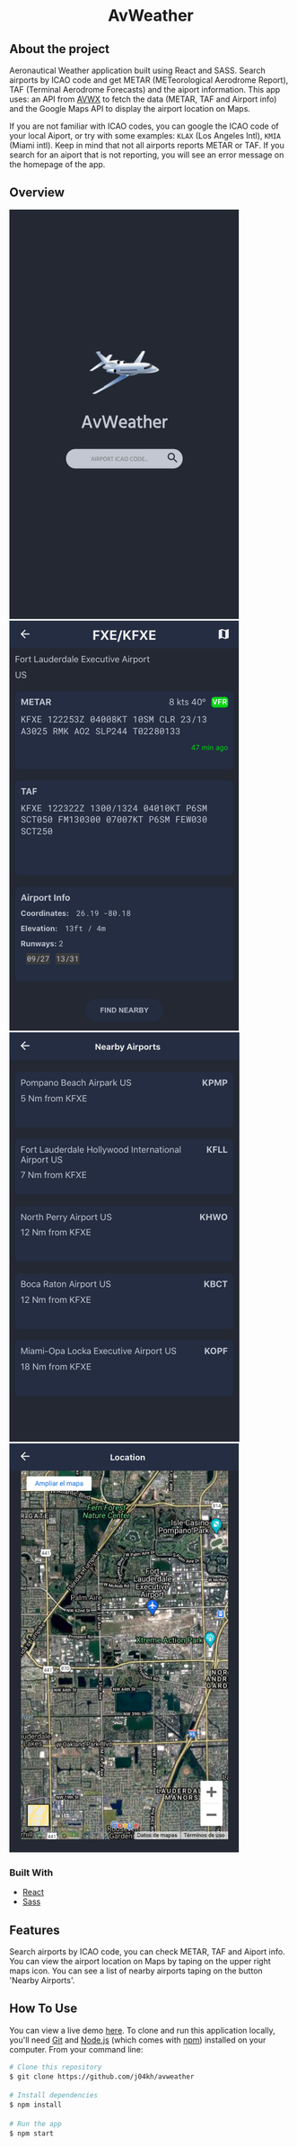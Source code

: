 <h1 align="center">AvWeather</h1>

## About the project

Aeronautical Weather application built using React and SASS. Search airports by ICAO code and get METAR (METeorological Aerodrome Report), TAF (Terminal Aerodrome Forecasts) and the aiport information.
This app uses: an API from [AVWX](https://avwx.docs.apiary.io) to fetch the data (METAR, TAF and Airport info) and the Google Maps API to display the airport location on Maps.

If you are not familiar with ICAO codes, you can google the ICAO code of your local Aiport, or try with some examples: `KLAX` (Los Angeles Intl), `KMIA` (Miami intl). 
Keep in mind that not all airports reports METAR or TAF. If you search for an aiport that is not reporting, you will see an error message on the homepage of the app.

## Overview

![home](src/assets/images/screenshots/home.png?raw=true)
![details](src/assets/images/screenshots/details.png?raw=true)
![nearby](src/assets/images/screenshots/nearby.png?raw=true)
![map](src/assets/images/screenshots/map.png?raw=true)

### Built With

- [React](https://reactjs.org/)
- [Sass](https://sass-lang.com/)

## Features

Search airports by ICAO code, you can check METAR, TAF and Aiport info. 
You can view the airport location on Maps by taping on the upper right maps icon.
You can see a list of nearby airports taping on the button 'Nearby Airports'.

## How To Use
You can view a live demo [here](https://j04kh.github.io/avweather/).
To clone and run this application locally, you'll need [Git](https://git-scm.com) and [Node.js](https://nodejs.org/en/download/) (which comes with [npm](http://npmjs.com)) installed on your computer. From your command line:

```bash
# Clone this repository
$ git clone https://github.com/j04kh/avweather

# Install dependencies
$ npm install

# Run the app
$ npm start
```
